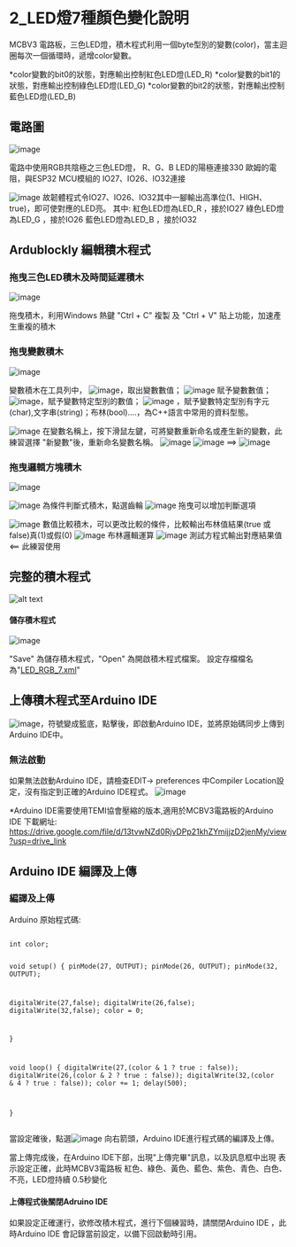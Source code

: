 
# 2_LED燈7種顏色變化說明

MCBV3 電路板，三色LED燈，積木程式利用一個byte型別的變數(color)，當主迴圈每次一個循環時，遞增color變數。

*color變數的bit0的狀態，對應輸出控制紅色LED燈(LED_R)
*color變數的bit1的狀態，對應輸出控制綠色LED燈(LED_G)
*color變數的bit2的狀態，對應輸出控制藍色LED燈(LED_B)

## 電路圖

![image](images/1708149608259.png)

電路中使用RGB共陰極之三色LED燈，
R、G、B LED的陽極連接330 歐姆的電阻，與ESP32 MCU模組的 IO27、IO26、IO32連接

![image](images/1708149669611.png)
故韌體程式令IO27、IO26、IO32其中一腳輸出高準位(1、HIGH、true)，即可使對應的LED亮。
其中:
紅色LED燈為LED_R ，接於IO27
綠色LED燈為LED_G ，接於IO26
藍色LED燈為LED_B ，接於IO32

## Ardublockly 編輯積木程式

### 拖曳三色LED積木及時間延遲積木
![image](images/image-15.png "三色LED積木")

拖曳積木，利用Windows 熱鍵 "Ctrl + C" 複製 及 "Ctrl + V" 貼上功能，加速產生重複的積木

### 拖曳變數積木
![image](images/image-16.png "變數積木工具列")

變數積木在工具列中，
![image](images/image-17.png "取出變數數值")，取出變數數值；
![image](images/image-18.png "賦予變數值") 賦予變數數值；
![image](images/image-19.png  "賦予變數特定型別的數值")，賦予變數特定型別的數值；
![image](images/image-20.png) ，賦予變數特定型別有字元(char),文字串(string)；布林(bool)....，為C++語言中常用的資料型態。

![image](images/image-21.png)
在變數名稱上，按下滑鼠左鍵，可將變數重新命名或產生新的變數，此練習選擇 "新變數"後，重新命名變數名稱。
![image](images/image-22.png)
![image](images/image-23.png) ==> ![image](images/image-24.png)



### 拖曳邏輯方塊積木
![image](images/image-25.png)

![image](images/image-26.png) 
為條件判斷式積木，點選齒輪
![image](images/image-27.png)
拖曳可以增加判斷選項


![image](images/image-28.png) 
數值比較積木，可以更改比較的條件，比較輸出布林值結果(true 或 false)真(1)或假(0)
![image](images/image-29.png) 
布林邏輯運算
![image](images/image-30.png) 
測試方程式輸出對應結果值<== 此練習使用

## 完整的積木程式

![alt text](images/image-31.png)

#### 儲存積木程式

![image](images/image-6.png)

"Save" 為儲存積木程式，"Open" 為開啟積木程式檔案。
設定存檔檔名為"<a href="LED_RGB_7.xml">LED_RGB_7.xml</a>"


## 上傳積木程式至Arduino IDE
![image](images/image-8.png)，符號變成籃底，點擊後，即啟動Arduino IDE，並將原始碼同步上傳到Arduino IDE中。

### 無法啟動

如果無法啟動Arduino IDE，請檢查EDIT-> preferences 中Compiler Location設定，沒有指定到正確的Arduino IDE程式。
![image](images/image-9.png)

*Arduino IDE需要使用TEMI協會壓縮的版本,適用於MCBV3電路板的Arduino IDE 下載網址:
https://drive.google.com/file/d/13tvwNZd0RjvDPp21khZYmijjzD2jenMy/view?usp=drive_link

## Arduino IDE 編譯及上傳

### 編譯及上傳
<p> Arduino 原始程式碼:</p>
<pre><code>
int color;

void setup() {
  	pinMode(27, OUTPUT);
	pinMode(26, OUTPUT);
	pinMode(32, OUTPUT);


  digitalWrite(27,false);
  digitalWrite(26,false);
  digitalWrite(32,false);
  color = 0;

}

void loop() {
  digitalWrite(27,(color & 1 ? true : false));
  digitalWrite(26,(color & 2 ? true : false));
  digitalWrite(32,(color & 4 ? true : false));
  color += 1;
  delay(500);

}
</code></pre>
當設定確後，點選![image](images/image-13.png) 向右箭頭，Arduino IDE進行程式碼的編譯及上傳。

當上傳完成後，在Arduino IDE下部，出現"上傳完畢"訊息，以及訊息框中出現
表示設定正確，此時MCBV3電路板 紅色、綠色、黃色、藍色、紫色、青色、白色、不亮，LED燈持續 0.5秒變化

#### 上傳程式後關閉Adruino IDE

如果設定正確運行，欲修改積木程式，進行下個練習時，請關閉Arduino IDE ，此時Arduino IDE 會記錄當前設定，以備下回啟動時引用。
